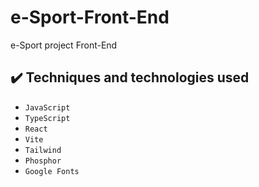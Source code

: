# e-Sport-Front-End
e-Sport project Front-End

## ✔️ Techniques and technologies used

- ``JavaScript``
- ``TypeScript``
- ``React``
- ``Vite``
- ``Tailwind``
- ``Phosphor``
- ``Google Fonts``

